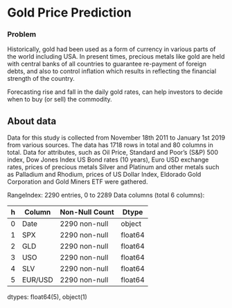 # Gold Price Prediction

### Problem

Historically, gold had been used as a form of currency in various parts of the world including USA. In present times, precious metals like gold are held with central banks of all countries to guarantee re-payment of foreign debts, and also to control inflation which results in reflecting the financial strength of the country.

Forecasting rise and fall in the daily gold rates, can help investors to decide when to buy (or sell) the commodity.

## About data

Data for this study is collected from November 18th 2011 to January 1st 2019 from various sources. The data has 1718 rows in total and 80 columns in total. Data for attributes, such as Oil Price, Standard and Poor’s (S&P) 500 index, Dow Jones Index US Bond rates (10 years), Euro USD exchange rates, prices of precious metals Silver and Platinum and other metals such as Palladium and Rhodium, prices of US Dollar Index, Eldorado Gold Corporation and Gold Miners ETF were gathered.

RangeIndex: 2290 entries, 0 to 2289
Data columns (total 6 columns):

| h  | Column |  Non-Null Count | Dtype  |
|---|---|---|---|
| 0 |  Date   |  2290 non-null |  object  |
| 1 |  SPX    |  2290 non-null |  float64 |
| 2 |  GLD    |  2290 non-null |  float64 |
| 3 |  USO    |  2290 non-null |  float64 |
| 4 |  SLV    |  2290 non-null |  float64 |
| 5 |  EUR/USD | 2290 non-null |  float64 |

dtypes: float64(5), object(1)



<br>
<br>
<br>
<br>
